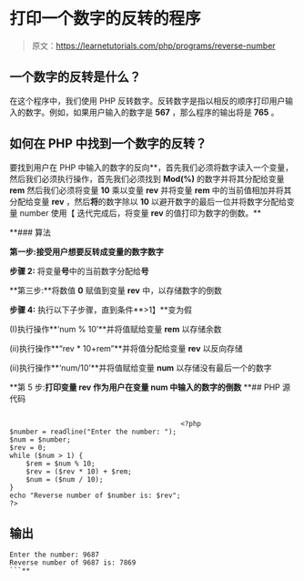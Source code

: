 # 打印一个数字的反转的程序

> 原文：<https://learnetutorials.com/php/programs/reverse-number>

## 一个数字的反转是什么？

在这个程序中，我们使用 PHP 反转数字。反转数字是指以相反的顺序打印用户输入的数字。例如，如果用户输入的数字是 **567** ，那么程序的输出将是 **765** 。

## 如何在 PHP 中找到一个数字的反转？

要找到用户在 PHP 中输入的数字的反向**，首先我们必须将数字读入一个变量，然后我们必须执行操作，首先我们必须找到 **Mod(%)** 的数字并将其分配给变量 **rem** 然后我们必须将变量 **10** 乘以变量 **rev** 并将变量 **rem** 中的当前值相加并将其分配给变量 **rev** ，然后**将**的数字除以 **10** 以避开数字的最后一位并将数字分配给变量 number 使用【 迭代完成后，将变量 **rev** 的值打印为数字的倒数。**

 **### 算法

**第一步:**接受用户想要反转成变量的数字**数字**

**步骤 2:** 将变量**号**中的当前数字分配给**号**

**第三步:**将数值 **0** 赋值到变量 **rev** 中，以存储数字的倒数

**步骤 4:** 执行以下子步骤，直到条件**>1】**变为假

(I)执行操作**‘num % 10’**并将值赋给变量 **rem** 以存储余数

(ii)执行操作**“rev * 10+rem”**并将值分配给变量 **rev** 以反向存储

(ii)执行操作**‘num/10’**并将值赋给变量 **num** 以存储没有最后一个的数字

**第 5 步:**打印变量 **rev** 作为用户在变量 **num** 中输入的数字的倒数**  **## PHP 源代码

```

                                          <?php
$number = readline("Enter the number: ");
$num = $number;
$rev = 0;
while ($num > 1) {
    $rem = $num % 10;
    $rev = ($rev * 10) + $rem;
    $num = ($num / 10);
}
echo "Reverse number of $number is: $rev";
?>

```

## 输出

```
Enter the number: 9687
Reverse number of 9687 is: 7869
```**